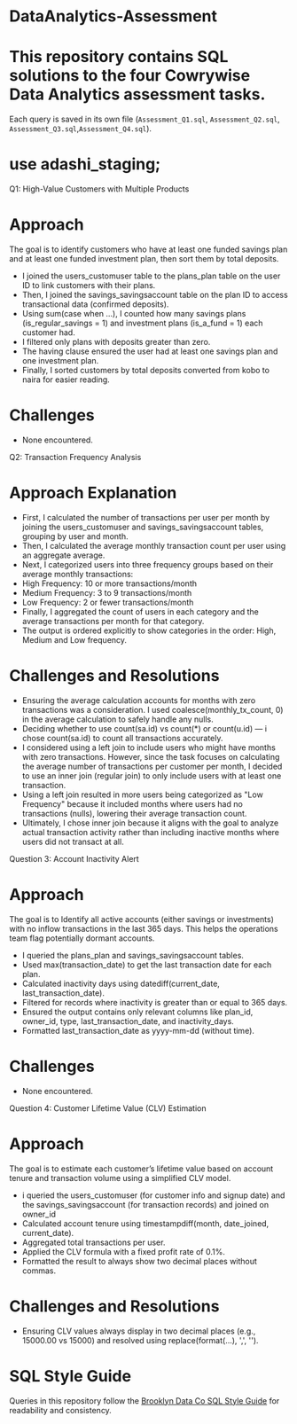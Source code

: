# DataAnalytics-Assessment
# This repository contains SQL solutions to the four Cowrywise Data Analytics assessment tasks.
Each query is saved in its own file (`Assessment_Q1.sql`, `Assessment_Q2.sql`, `Assessment_Q3.sql`,`Assessment_Q4.sql`).
# use adashi_staging;
Q1: High-Value Customers with Multiple Products
# Approach
The goal is to identify customers who have at least one funded savings plan and at least one funded investment plan, then sort them by total deposits.
- I joined the users_customuser table to the plans_plan table on the user ID to link customers with their plans.
- Then, I joined the savings_savingsaccount table on the plan ID to access transactional data (confirmed deposits).
- Using sum(case when ...), I counted how many savings plans (is_regular_savings = 1) and investment plans (is_a_fund = 1) each customer had.
- I filtered only plans with deposits greater than zero.
- The having clause ensured the user had at least one savings plan and one investment plan.
- Finally, I sorted customers by total deposits converted from kobo to naira for easier reading.
# Challenges
- None encountered.

Q2: Transaction Frequency Analysis
# Approach Explanation
- First, I calculated the number of transactions per user per month by joining the users_customuser and savings_savingsaccount tables, grouping by user and month.
- Then, I calculated the average monthly transaction count per user using an aggregate average.
- Next, I categorized users into three frequency groups based on their average monthly transactions:
- High Frequency: 10 or more transactions/month
- Medium Frequency: 3 to 9 transactions/month
- Low Frequency: 2 or fewer transactions/month
- Finally, I aggregated the count of users in each category and the average transactions per month for that category.
- The output is ordered explicitly to show categories in the order: High, Medium and Low frequency.
# Challenges and Resolutions
- Ensuring the average calculation accounts for months with zero transactions was a consideration. I used coalesce(monthly_tx_count, 0) in   the average calculation to safely handle any nulls.
- Deciding whether to use count(sa.id) vs count(*) or count(u.id) — i chose count(sa.id) to count all transactions accurately.
- I considered using a left join to include users who might have months with zero transactions. However, since the task focuses on calculating the average number of transactions per customer per month, I decided to use an inner join (regular join) to only include users with at least one transaction.
- Using a left join resulted in more users being categorized as "Low Frequency" because it included months where users had no transactions (nulls), lowering their average transaction count.
- Ultimately, I chose inner join because it aligns with the goal to analyze actual transaction activity rather than including inactive months where users did not transact at all.

Question 3: Account Inactivity Alert
# Approach
The goal is to Identify all active accounts (either savings or investments) with no inflow transactions in the last 365 days. This helps the operations team flag potentially dormant accounts.
- I queried the plans_plan and savings_savingsaccount tables.
- Used max(transaction_date) to get the last transaction date for each plan.
- Calculated inactivity days using datediff(current_date, last_transaction_date).
- Filtered for records where inactivity is greater than or equal to 365 days.
- Ensured the output contains only relevant columns like plan_id, owner_id, type, last_transaction_date, and inactivity_days.
- Formatted last_transaction_date as yyyy-mm-dd (without time).
# Challenges
- None encountered.

Question 4: Customer Lifetime Value (CLV) Estimation
# Approach
The goal is to estimate each customer’s lifetime value based on account tenure and transaction volume using a simplified CLV model.
- i queried the users_customuser (for customer info and signup date) and the savings_savingsaccount (for transaction records) and joined on owner_id
- Calculated account tenure using timestampdiff(month, date_joined, current_date).
- Aggregated total transactions per user.
- Applied the CLV formula with a fixed profit rate of 0.1%.
- Formatted the result to always show two decimal places without commas.
# Challenges and Resolutions
- Ensuring CLV values always display in two decimal places (e.g., 15000.00 vs 15000) and resolved using replace(format(...), ',', '').

# SQL Style Guide
Queries in this repository follow the [Brooklyn Data Co SQL Style Guide](https://github.com/brooklyn-data/co/blob/main/sql_style_guide.md) for readability and consistency.

